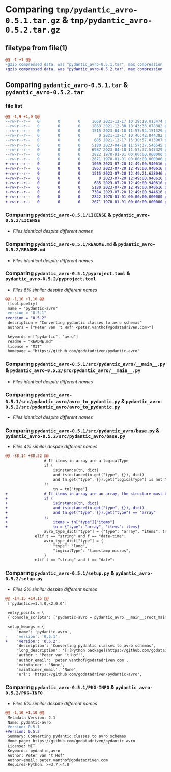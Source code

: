 # Comparing `tmp/pydantic_avro-0.5.1.tar.gz` & `tmp/pydantic_avro-0.5.2.tar.gz`

## filetype from file(1)

```diff
@@ -1 +1 @@
-gzip compressed data, was "pydantic_avro-0.5.1.tar", max compression
+gzip compressed data, was "pydantic_avro-0.5.2.tar", max compression
```

## Comparing `pydantic_avro-0.5.1.tar` & `pydantic_avro-0.5.2.tar`

### file list

```diff
@@ -1,9 +1,9 @@
--rw-r--r--   0        0        0     1069 2021-12-17 10:39:19.013474 pydantic_avro-0.5.1/LICENSE
--rw-r--r--   0        0        0     1863 2021-12-30 18:43:33.078382 pydantic_avro-0.5.1/README.md
--rw-r--r--   0        0        0     1515 2023-04-18 11:57:54.151329 pydantic_avro-0.5.1/pyproject.toml
--rw-r--r--   0        0        0        0 2021-12-17 10:46:42.844382 pydantic_avro-0.5.1/src/pydantic_avro/__init__.py
--rw-r--r--   0        0        0      685 2021-12-17 15:30:57.013907 pydantic_avro-0.5.1/src/pydantic_avro/__main__.py
--rw-r--r--   0        0        0     5180 2023-04-18 11:57:37.546545 pydantic_avro-0.5.1/src/pydantic_avro/avro_to_pydantic.py
--rw-r--r--   0        0        0     6987 2023-04-18 11:57:37.547329 pydantic_avro-0.5.1/src/pydantic_avro/base.py
--rw-r--r--   0        0        0     2822 1970-01-01 00:00:00.000000 pydantic_avro-0.5.1/setup.py
--rw-r--r--   0        0        0     2671 1970-01-01 00:00:00.000000 pydantic_avro-0.5.1/PKG-INFO
+-rw-r--r--   0        0        0     1069 2023-07-20 12:49:00.940616 pydantic_avro-0.5.2/LICENSE
+-rw-r--r--   0        0        0     1863 2023-07-20 12:49:00.940616 pydantic_avro-0.5.2/README.md
+-rw-r--r--   0        0        0     1515 2023-07-20 12:49:21.638046 pydantic_avro-0.5.2/pyproject.toml
+-rw-r--r--   0        0        0        0 2023-07-20 12:49:00.940616 pydantic_avro-0.5.2/src/pydantic_avro/__init__.py
+-rw-r--r--   0        0        0      685 2023-07-20 12:49:00.940616 pydantic_avro-0.5.2/src/pydantic_avro/__main__.py
+-rw-r--r--   0        0        0     5180 2023-07-20 12:49:00.940616 pydantic_avro-0.5.2/src/pydantic_avro/avro_to_pydantic.py
+-rw-r--r--   0        0        0     7384 2023-07-20 12:49:00.944616 pydantic_avro-0.5.2/src/pydantic_avro/base.py
+-rw-r--r--   0        0        0     2822 1970-01-01 00:00:00.000000 pydantic_avro-0.5.2/setup.py
+-rw-r--r--   0        0        0     2671 1970-01-01 00:00:00.000000 pydantic_avro-0.5.2/PKG-INFO
```

### Comparing `pydantic_avro-0.5.1/LICENSE` & `pydantic_avro-0.5.2/LICENSE`

 * *Files identical despite different names*

### Comparing `pydantic_avro-0.5.1/README.md` & `pydantic_avro-0.5.2/README.md`

 * *Files identical despite different names*

### Comparing `pydantic_avro-0.5.1/pyproject.toml` & `pydantic_avro-0.5.2/pyproject.toml`

 * *Files 6% similar despite different names*

```diff
@@ -1,10 +1,10 @@
 [tool.poetry]
 name = "pydantic-avro"
-version = "0.5.1"
+version = "0.5.2"
 description = "Converting pydantic classes to avro schemas"
 authors = ["Peter van 't Hof' <peter.vanthof@godatadriven.com>"]
 
 keywords = ["pydantic", "avro"]
 readme = "README.md"
 license = "MIT"
 homepage = "https://github.com/godatadriven/pydantic-avro"
```

### Comparing `pydantic_avro-0.5.1/src/pydantic_avro/__main__.py` & `pydantic_avro-0.5.2/src/pydantic_avro/__main__.py`

 * *Files identical despite different names*

### Comparing `pydantic_avro-0.5.1/src/pydantic_avro/avro_to_pydantic.py` & `pydantic_avro-0.5.2/src/pydantic_avro/avro_to_pydantic.py`

 * *Files identical despite different names*

### Comparing `pydantic_avro-0.5.1/src/pydantic_avro/base.py` & `pydantic_avro-0.5.2/src/pydantic_avro/base.py`

 * *Files 4% similar despite different names*

```diff
@@ -88,14 +88,22 @@
                 # If items in array are a logicalType
                 if (
                     isinstance(tn, dict)
                     and isinstance(tn.get("type", {}), dict)
                     and tn.get("type", {}).get("logicalType") is not None
                 ):
                     tn = tn["type"]
+                # If items in array are an array, the structure must be corrected
+                if (
+                    isinstance(tn, dict)
+                    and isinstance(tn.get("type", {}), dict)
+                    and tn.get("type", {}).get("type") == "array"
+                ):
+                    items = tn["type"]["items"]
+                    tn = {"type": "array", "items": items}
                 avro_type_dict["type"] = {"type": "array", "items": tn}
             elif t == "string" and f == "date-time":
                 avro_type_dict["type"] = {
                     "type": "long",
                     "logicalType": "timestamp-micros",
                 }
             elif t == "string" and f == "date":
```

### Comparing `pydantic_avro-0.5.1/setup.py` & `pydantic_avro-0.5.2/setup.py`

 * *Files 2% similar despite different names*

```diff
@@ -14,15 +14,15 @@
 ['pydantic>=1.4.0,<2.0.0']
 
 entry_points = \
 {'console_scripts': ['pydantic-avro = pydantic_avro.__main__:root_main']}
 
 setup_kwargs = {
     'name': 'pydantic-avro',
-    'version': '0.5.1',
+    'version': '0.5.2',
     'description': 'Converting pydantic classes to avro schemas',
     'long_description': '[![Python package](https://github.com/godatadriven/pydantic-avro/actions/workflows/python-package.yml/badge.svg)](https://github.com/godatadriven/pydantic-avro/actions/workflows/python-package.yml)\n[![codecov](https://codecov.io/gh/godatadriven/pydantic-avro/branch/main/graph/badge.svg?token=5L08GOERAW)](https://codecov.io/gh/godatadriven/pydantic-avro)\n[![PyPI version](https://badge.fury.io/py/pydantic-avro.svg)](https://badge.fury.io/py/pydantic-avro)\n[![CodeQL](https://github.com/godatadriven/pydantic-avro/actions/workflows/codeql-analysis.yml/badge.svg)](https://github.com/godatadriven/pydantic-avro/actions/workflows/codeql-analysis.yml)\n\n# pydantic-avro\n\nThis library can convert a pydantic class to a avro schema or generate python code from a avro schema.\n\n### Install\n\n```bash\npip install pydantic-avro\n```\n\n### Pydantic class to avro schema\n\n```python\nimport json\nfrom typing import Optional\n\nfrom pydantic_avro.base import AvroBase\n\nclass TestModel(AvroBase):\n    key1: str\n    key2: int\n    key2: Optional[str]\n\nschema_dict: dict = TestModel.avro_schema()\nprint(json.dumps(schema_dict))\n\n```\n\n### Avro schema to pydantic\n\n```shell\n# Print to stdout\npydantic-avro avro_to_pydantic --asvc /path/to/schema.asvc\n\n# Save it to a file\npydantic-avro avro_to_pydantic --asvc /path/to/schema.asvc --output /path/to/output.py\n```\n\n\n### Install for developers\n\n###### Install package\n\n- Requirement: Poetry 1.*\n\n```shell\npoetry install\n```\n\n###### Run unit tests\n```shell\npytest\ncoverage run -m pytest  # with coverage\n# or (depends on your local env) \npoetry run pytest\npoetry run coverage run -m pytest  # with coverage\n```\n\n##### Run linting\n\nThe linting is checked in the github workflow. To fix and review issues run this:\n```shell\nblack .   # Auto fix all issues\nisort .   # Auto fix all issues\npflake .  # Only display issues, fixing is manual\n```\n',
     'author': "Peter van 't Hof'",
     'author_email': 'peter.vanthof@godatadriven.com',
     'maintainer': 'None',
     'maintainer_email': 'None',
     'url': 'https://github.com/godatadriven/pydantic-avro',
```

### Comparing `pydantic_avro-0.5.1/PKG-INFO` & `pydantic_avro-0.5.2/PKG-INFO`

 * *Files 6% similar despite different names*

```diff
@@ -1,10 +1,10 @@
 Metadata-Version: 2.1
 Name: pydantic-avro
-Version: 0.5.1
+Version: 0.5.2
 Summary: Converting pydantic classes to avro schemas
 Home-page: https://github.com/godatadriven/pydantic-avro
 License: MIT
 Keywords: pydantic,avro
 Author: Peter van 't Hof'
 Author-email: peter.vanthof@godatadriven.com
 Requires-Python: >=3.7,<4.0
```

